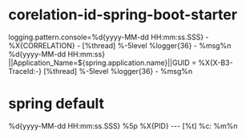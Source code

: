 # corelation-id-spring-boot-starter
 
logging.pattern.console=%d{yyyy-MM-dd HH:mm:ss.SSS} - %X{CORRELATION} - [%thread] %-5level %logger{36} - %msg%n
%d{yyyy-MM-dd HH:mm:ss} ||Application_Name=${spring.application.name}||GUID = %X{X-B3-TraceId:-} [%thread] %-5level %logger{36} - %msg%n

# spring default
%d{yyyy-MM-dd HH:mm:ss.SSS} %5p %X{PID} --- [%t] %c: %m%n
